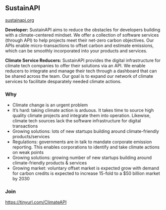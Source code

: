 ## SustainAPI
[sustainapi.org](https://sustainapi.org)

**Developer:**
SustainAPI aims to reduce the obstacles for developers building with a climate-centered mindset. We offer a collection of software services (through API) to help projects meet their net-zero carbon objectives. Our APIs enable micro-transactions to offset carbon and estimate emissions, which can be smoothly incorporated into your products and services.

**Climate Service Reducers:**
SustainAPI provides the digital infrastructure for climate tech companies to offer their solutions via an API. We enable reducers to integrate and manage their tech through a dashboard that can be shared across the team. Our goal is to expand our network of climate services to facilitate desparately needed climate actions.

### Why
- Climate change is an urgent problem
- It’s hard: taking climate action is arduous. It takes time to source high quality climate projects and integrate them into operation. Likewise, climate tech sources lack the software infrastructure for digital transactions
- Growing solutions: lots of new startups building around climate-friendly products/services
- Regulations: governments are in talk to mandate corporate emission reporting. This enables corporations to identify and take climate actions on weak points
- Growing solutions: growing number of new startups building around climate-friendly products & services
- Growing market: voluntary offset market is expected grow with demand for carbon credits is expected to increase 15-fold to a $50 billion market by 2030

### Join 
https://tinyurl.com/ClimateAPI


<!--

**Here are some ideas to get you started:**

🙋‍♀️ A short introduction - what is your organization all about?
🌈 Contribution guidelines - how can the community get involved?
👩‍💻 Useful resources - where can the community find your docs? Is there anything else the community should know?
🍿 Fun facts - what does your team eat for breakfast?
🧙 Remember, you can do mighty things with the power of [Markdown](https://docs.github.com/github/writing-on-github/getting-started-with-writing-and-formatting-on-github/basic-writing-and-formatting-syntax)
-->
